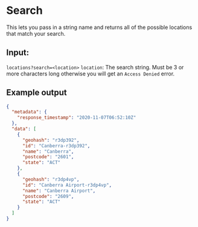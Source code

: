 # Search
This lets you pass in a string name and returns all of the possible locations that match your search.

## Input: 
`locations?search=<location>`
`location`: The search string. Must be 3 or more characters long otherwise you will get an `Access Denied` error.

## Example output
```json
{
  "metadata": {
    "response_timestamp": "2020-11-07T06:52:10Z"
  },
  "data": [
    {
      "geohash": "r3dp392",
      "id": "Canberra-r3dp392",
      "name": "Canberra",
      "postcode": "2601",
      "state": "ACT"
    },
    {
      "geohash": "r3dp4vp",
      "id": "Canberra Airport-r3dp4vp",
      "name": "Canberra Airport",
      "postcode": "2609",
      "state": "ACT"
    }
  ]
}
```
